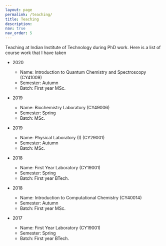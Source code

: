 ```yaml
---
layout: page
permalink: /teaching/
title: Teaching
description: 
nav: true
nav_order: 5
---
```


Teaching at Indian Institute of Technology during PhD work.
Here is a list of 
course work that I have taken 


- 2020 
    - Name: Introduction to Quantum Chemistry and Spectroscopy (CY41009)
    - Semester: Autumn
    - Batch: First year MSc.

- 2019
    - Name: Biochemistry Laboratory (CY49006)
    - Semester: Spring
    - Batch: MSc.

- 2019
    - Name: Physical Laboratory (I) (CY29001)
    - Semester: Autumn
    - Batch: MSc.


- 2018
    - Name: First Year Laboratory (CY19001)
    - Semester: Spring
    - Batch: First year BTech.


- 2018
    - Name: Introduction to Computational Chemistry (CY40014)
    - Semester: Autumn
    - Batch: First year MSc.


- 2017
    - Name: First Year Laboratory (CY19001)
    - Semester: Spring
    - Batch: First year BTech.

